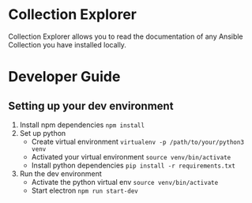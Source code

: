 # Collection Explorer

Collection Explorer allows you to read the documentation of any Ansible Collection
you have installed locally.

# Developer Guide

## Setting up your dev environment

1. Install npm dependencies `npm install`
2. Set up python
    - Create virtual environment `virtualenv -p /path/to/your/python3 venv`
    - Activated your virtual environment `source venv/bin/activate`
    - Install python dependencies `pip install -r requirements.txt`
3. Run the dev environment
    - Activate the python virtual env `source venv/bin/activate`
    - Start electron `npm run start-dev`
